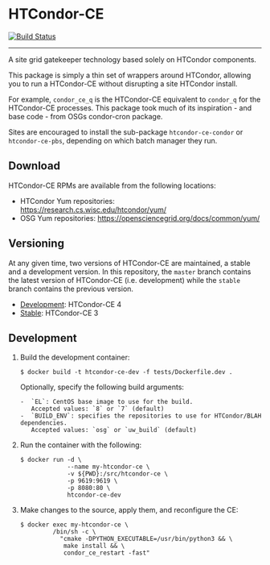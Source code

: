 HTCondor-CE
===========

[![Build Status](https://travis-ci.org/htcondor/htcondor-ce.svg?branch=master)](https://travis-ci.org/htcondor/htcondor-ce)

---

A site grid gatekeeper technology based solely on HTCondor components.

This package is simply a thin set of wrappers around HTCondor, allowing you to
run a HTCondor-CE without disrupting a site HTCondor install.

For example, `condor_ce_q` is the HTCondor-CE equivalent to `condor_q` for the
HTCondor-CE processes.  This package took much of its inspiration - and base 
code - from OSGs condor-cron package.

Sites are encouraged to install the sub-package `htcondor-ce-condor` or
`htcondor-ce-pbs`, depending on which batch manager they run.

Download
--------

HTCondor-CE RPMs are available from the following locations:

- HTCondor Yum repositories: https://research.cs.wisc.edu/htcondor/yum/
- OSG Yum repositories: https://opensciencegrid.org/docs/common/yum/

Versioning
----------

At any given time, two versions of HTCondor-CE are maintained, a stable and a development version.
In this repository, the `master` branch contains the latest version of HTCondor-CE (i.e. development) while the `stable`
branch contains the previous version.

- [Development](https://htcondor-ce.readthedocs.io/en/latest/): HTCondor-CE 4
- [Stable](https://htcondor-ce.readthedocs.io/en/stable/): HTCondor-CE 3

Development
-----------

1.  Build the development container:

        $ docker build -t htcondor-ce-dev -f tests/Dockerfile.dev .

    Optionally, specify the following build arguments:

        -  `EL`: CentOS base image to use for the build.
           Accepted values: `8` or `7` (default)
        -  `BUILD_ENV`: specifies the repositories to use for HTCondor/BLAH dependencies.
           Accepted values: `osg` or `uw_build` (default)

2.  Run the container with the following:

        $ docker run -d \
                     --name my-htcondor-ce \
                     -v ${PWD}:/src/htcondor-ce \
                     -p 9619:9619 \
                     -p 8080:80 \
                     htcondor-ce-dev

3.  Make changes to the source, apply them, and reconfigure the CE:

        $ docker exec my-htcondor-ce \
                 /bin/sh -c \
                   "cmake -DPYTHON_EXECUTABLE=/usr/bin/python3 && \
                    make install && \
                    condor_ce_restart -fast"
